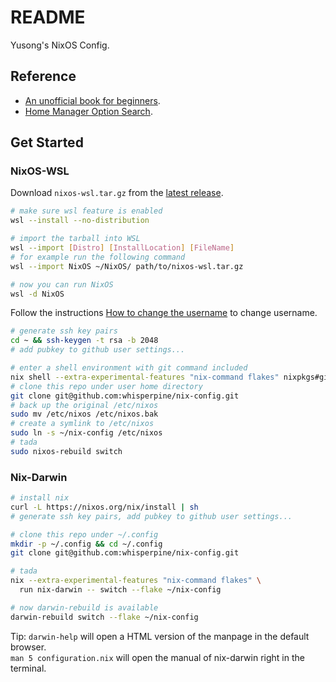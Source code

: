 # README

Yusong's NixOS Config.

## Reference

- [An unofficial book for beginners](https://nixos-and-flakes.thiscute.world/).
- [Home Manager Option Search](https://home-manager-options.extranix.com/).

## Get Started

### NixOS-WSL

Download `nixos-wsl.tar.gz` from the
[latest release](https://github.com/nix-community/NixOS-WSL/releases).

```sh
# make sure wsl feature is enabled
wsl --install --no-distribution

# import the tarball into WSL
wsl --import [Distro] [InstallLocation] [FileName]
# for example run the following command
wsl --import NixOS ~/NixOS/ path/to/nixos-wsl.tar.gz

# now you can run NixOS
wsl -d NixOS
```

Follow the instructions
[How to change the username](https://nix-community.github.io/NixOS-WSL/how-to/change-username.html)
to change username.

```sh
# generate ssh key pairs
cd ~ && ssh-keygen -t rsa -b 2048
# add pubkey to github user settings...

# enter a shell environment with git command included
nix shell --extra-experimental-features "nix-command flakes" nixpkgs#git
# clone this repo under user home directory
git clone git@github.com:whisperpine/nix-config.git
# back up the original /etc/nixos
sudo mv /etc/nixos /etc/nixos.bak
# create a symlink to /etc/nixos
sudo ln -s ~/nix-config /etc/nixos
# tada
sudo nixos-rebuild switch
```

### Nix-Darwin

```sh
# install nix
curl -L https://nixos.org/nix/install | sh
# generate ssh key pairs, add pubkey to github user settings...

# clone this repo under ~/.config
mkdir -p ~/.config && cd ~/.config
git clone git@github.com:whisperpine/nix-config.git

# tada
nix --extra-experimental-features "nix-command flakes" \
  run nix-darwin -- switch --flake ~/nix-config

# now darwin-rebuild is available
darwin-rebuild switch --flake ~/nix-config
```

Tip: `darwin-help` will open a HTML version of the manpage in the default browser.\
`man 5 configuration.nix` will open the manual of nix-darwin right in the terminal.
